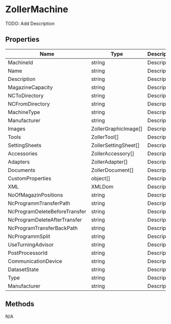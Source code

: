 # ZollerMachine
TODO: Add Description

## Properties
| Name | Type | Description |
|----|----|----|
| MachineId | string | Description |
| Name | string | Description |
| Description | string | Description |
| MagazineCapacity | string | Description |
| NCToDirectory | string | Description |
| NCFromDirectory | string | Description |
| MachineType | string | Description |
| Manufacturer | string | Description |
| Images | ZollerGraphicImage\[\] | Description |
| Tools | ZollerTool\[\] | Description |
| SettingSheets | ZollerSettingSheet\[\] | Description |
| Accessories | ZollerAccessory\[\] | Description |
| Adapters | ZollerAdapter\[\] | Description |
| Documents | ZollerDocument\[\] | Description |
| CustomProperties | object\[\] | Description |
| XML | XMLDom | Description |
| NoOfMagazinPositions | string | Description |
| NcProgrammTransferPath | string | Description |
| NcProgramDeleteBeforeTransfer | string | Description |
| NcProgramDeleteAfterTransfer | string | Description |
| NcProgramTransferBackPath | string | Description |
| NcProgrammSplit | string | Description |
| UseTurningAdvisor | string | Description |
| PostProcessorId | string | Description |
| CommunicationDevice | string | Description |
| DatasetState | string | Description |
| Type | string | Description |
| Manufacturer | string | Description |

## Methods
N/A
